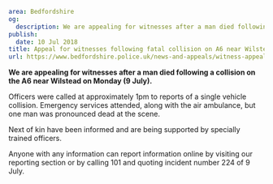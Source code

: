 ```yaml
area: Bedfordshire
og:
  description: We are appealing for witnesses after a man died following a collision on the A6 near Wilstead on Monday (9 July).
publish:
  date: 10 Jul 2018
title: Appeal for witnesses following fatal collision on A6 near Wilstead
url: https://www.bedfordshire.police.uk/news-and-appeals/witness-appeal-a6-collision-fatal-july2018
```

**We are appealing for witnesses after a man died following a collision on the A6 near Wilstead on Monday (9 July).**

Officers were called at approximately 1pm to reports of a single vehicle collision. Emergency services attended, along with the air ambulance, but one man was pronounced dead at the scene.

Next of kin have been informed and are being supported by specially trained officers.

Anyone with any information can report information online by visiting our reporting section or by calling 101 and quoting incident number 224 of 9 July.
